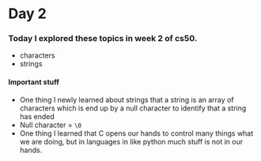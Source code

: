 # Day 2

### Today I explored these topics in week 2 of cs50.

- characters
- strings


#### Important stuff

- One thing I newly learned about strings that a string is an array of characters which is end up by a null character to identify that a string has ended 
- Null character = `\0`
- One thing I learned that C opens our hands to control many things what we are doing, but in languages in like python much stuff is not in our hands.